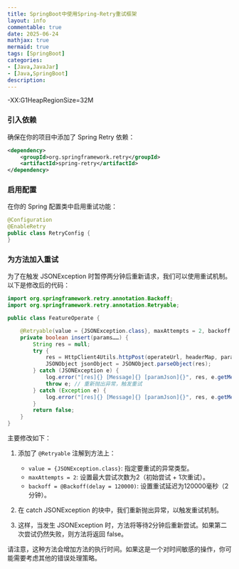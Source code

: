 ```yaml
---
title: SpringBoot中使用Spring-Retry重试框架
layout: info
commentable: true
date: 2025-06-24
mathjax: true
mermaid: true
tags: [SpringBoot]
categories: 
- [Java,JavaJar]
- [Java,SpringBoot]
description: 
---
```


-XX:G1HeapRegionSize=32M

### 引入依赖

确保在你的项目中添加了 Spring Retry 依赖：

```xml
<dependency>
    <groupId>org.springframework.retry</groupId>
    <artifactId>spring-retry</artifactId>
</dependency>
```

<!--more-->

### 启用配置

在你的 Spring 配置类中启用重试功能：

```java
@Configuration
@EnableRetry
public class RetryConfig {
}
```

### 为方法加入重试

为了在触发 JSONException 时暂停两分钟后重新请求，我们可以使用重试机制。以下是修改后的代码：

```java
import org.springframework.retry.annotation.Backoff;
import org.springframework.retry.annotation.Retryable;

public class FeatureOperate {

    @Retryable(value = {JSONException.class}, maxAttempts = 2, backoff = @Backoff(delay = 120000))
    private boolean insert(params……) {
        String res = null;
        try {
            res = HttpClient4Utils.httpPost(operateUrl, headerMap, paramJson.toJSONString(), Consts.UTF_8);
            JSONObject jsonObject = JSONObject.parseObject(res);
        } catch (JSONException e) {
            log.error("[res]{} [Message]{} [paramJson]{}", res, e.getMessage(), paramJson, e);
            throw e; // 重新抛出异常，触发重试
        } catch (Exception e) {
            log.error("[res]{} [Message]{} [paramJson]{}", res, e.getMessage(), paramJson, e);
        }
        return false;
    }
}
```

主要修改如下：

1. 添加了 `@Retryable` 注解到方法上：
   - `value = {JSONException.class}`: 指定要重试的异常类型。
   - `maxAttempts = 2`: 设置最大尝试次数为2（初始尝试 + 1次重试）。
   - `backoff = @Backoff(delay = 120000)`: 设置重试延迟为120000毫秒（2分钟）。

2. 在 catch JSONException 的块中，我们重新抛出异常，以触发重试机制。

3. 这样，当发生 JSONException 时，方法将等待2分钟后重新尝试。如果第二次尝试仍然失败，则方法将返回 false。

请注意，这种方法会增加方法的执行时间。如果这是一个对时间敏感的操作，你可能需要考虑其他的错误处理策略。
